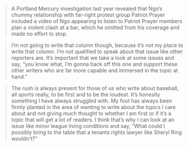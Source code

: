 > A Portland Mercury investigation last year revealed that Ngo’s chummy relationship with far-right protest group Patriot Prayer included a video of Ngo appearing to listen to Patriot Prayer members plan a violent clash at a bar, which he omitted from his coverage and made no effort to stop.

> I’m not going to write that column though, because it’s not my place to write that column. I’m not qualified to speak about that issue like other reporters are. It’s important that we take a look at some issues and say, “you know what, I’m gonna back off this one and support these other writers who are far more capable and immersed in the topic at hand.”

> The rush is always present for those of us who write about baseball, all sports really, to be first and to be the loudest. It’s honestly something I have always struggled with. My foot has always been firmly planted in the area of wanting to write about the topics I care about and not giving much thought to whether I am first or if it’s a topic that will get a lot of readers. I think that’s why I can look at an issue like minor league living conditions and say, “What could I possibly bring to the table that a tenants rights lawyer like Sheryl Ring wouldn’t?” 